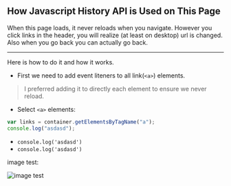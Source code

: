 ## How Javascript History API is Used on This Page

When this page loads, it never reloads when you navigate.
However you click links in the header, you will realize (at least on desktop) url is changed. Also when you go back you can actually go back.

---

Here is how to do it and how it works.

- First we need to add event liteners to all link(`<a>`) elements.

> I preferred adding it to directly each element to ensure we never reload.

- Select `<a>` elements:

```js
var links = container.getElementsByTagName("a");
console.log("asdasd");
```

- `console.log('asdasd')`
- `console.log('asdasd')`

image test:

![image test](https://encrypted-tbn0.gstatic.com/images?q=tbn%3AANd9GcRgnOeghdrPjhbi2mI9Uq2__LXqAihaJ6vrikNznbU_gb66RZeL)

```

```
